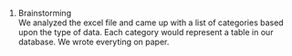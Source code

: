 1. Brainstorming <br>
We analyzed the excel file and came up with a list of categories based upon the type of data. Each category would represent a table in our database. We wrote everyting on paper.
